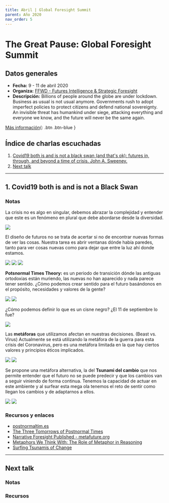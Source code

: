 ```yaml
---
title: Abril | Global Foresight Summit
parent: Año 2020
nav_order: 5
---
```


# The Great Pause: Global Foresight Summit

## Datos generales
* **Fecha:** 9 - 11 de abril 2020
* **Organiza:** [FFWD - Futures Intelligence & Strategic Foresight](https://ffwd.is/)
* **Descripción:** Billions of people around the globe are under lockdown. Business as usual is not usual anymore. Governments rush to adopt imperfect policies to protect citizens and defend national sovereignty. An invisible threat has humankind under siege, attacking everything and everyone we know, and the future will never be the same again.

[Más información](https://www.globalforesightsummit.com/){: .btn  .btn-blue }

## Índice de charlas escuchadas

  1. [Covid19 both is and is not a black swan (and that's ok): futures in, through, and beyond a time of crisis. John A. Sweeney.](#1-covid19-both-is-and-is-not-a-black-swan)
  2. [Next talk](#)

---

## 1. Covid19 both is and is not a Black Swan

### Notas

La crisis no es algo en singular, debemos abrazar la complejidad y entender que este es un fenómeno en plural que debe abordarse desde la diversidad.

![](img/2004_gpause_blackswan01.png)

El diseño de futuros no se trata de acertar si no de encontrar nuevas formas de ver las cosas. Nuestra tarea es abrir ventanas dónde había paredes, tanto para ver cosas nuevas como para dejar que entre la luz ahí donde estamos.

![](img/2004_gpause_blackswan02.png)
![](img/2004_gpause_blackswan03.png)
![](img/2004_gpause_blackswan05.png)

**Potsnormal Times Theory:** es un periodo de transición dónde las antiguas ortodoxias están muriendo, las nuevas no han aparecido y nada parece tener sentido. ¿Cómo podemos crear sentido para el futuro basándonos en el propósito, necesidades y valores de la gente?

![](img/2004_gpause_blackswan04.png)
![](img/2004_gpause_blackswan06.png)

¿Cómo podemos definir lo que es un cisne negro? ¿El 11 de septiembre lo fue?

![](img/2004_gpause_blackswan07.png)

Las **metáforas** que utilizamos afectan en nuestras decisiones. (Beast vs. Virus) Actualmente se está utilizando la metáfora de la guerra para esta crisis del Coronavirus, pero es una metáfora limitada en la que hay ciertos valores y principios éticos implicados.

![](img/2004_gpause_blackswan08.png)
![](img/2004_gpause_blackswan09.png)

Se propone una metáfora alternativa, la del **Tsunami del cambio**  que nos permite entender que el futuro no se puede predecir y que los cambios van a seguir viniendo de forma continua. Tenemos la capacidad de actuar en este ambiente y al surfear esta mega ola tenemos el reto de sentir como llegan los cambios y de adaptarnos a ellos.

![](img/2004_gpause_blackswan10.png)
![](img/2004_gpause_blackswan11.png)


### Recursos y enlaces

  * [postnormaltim.es](https://postnormaltim.es/)
  * [The Three Tomorrows of Postnormal Times](https://postnormaltim.es/sites/default/files/uploads/Sardar%20content/Three%20Tomorrows%20PNT%20SARDAR%20SWEENEY%20Futures%202016.pdf)
  * [Narrative Foresight Published - metafuture.org](http://www.metafuture.org/library/Narrative-foresight-published.pdf)
  * [Metaphors We Think With: The Role of Metaphor in Reasoning](https://journals.plos.org/plosone/article?id=10.1371/journal.pone.0016782)
  * [Surfing Tsunamis of Change](http://www.futures.hawaii.edu/publications/futures-visions/SurfingTsunamisMexico1994.pdf)

---

## Next talk

### Notas

### Recursos
